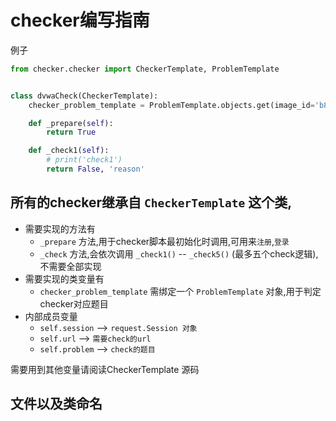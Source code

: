 # checker编写指南
例子

```python
from checker.checker import CheckerTemplate, ProblemTemplate


class dvwaCheck(CheckerTemplate):
    checker_problem_template = ProblemTemplate.objects.get(image_id='b843afe11c5f')

    def _prepare(self):
        return True

    def _check1(self):
        # print('check1')
        return False, 'reason'
```

## 所有的checker继承自 `CheckerTemplate` 这个类,
- 需要实现的方法有    
    + `_prepare` 方法,用于checker脚本最初始化时调用,可用来`注册`,`登录`
    + `_check` 方法,会依次调用 `_check1()` -- `_check5()` (最多五个check逻辑),不需要全部实现
- 需要实现的类变量有
    + `checker_problem_template` 需绑定一个 `ProblemTemplate` 对象,用于判定checker对应题目
- 内部成员变量
    + `self.session` --> `request.Session 对象`
    + `self.url` --> `需要check的url`
    + `self.problem` --> `check的题目`
    
需要用到其他变量请阅读CheckerTemplate 源码

## 文件以及类命名

